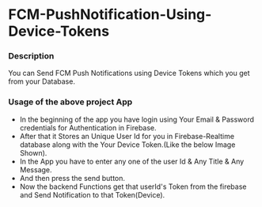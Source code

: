 # FCM-PushNotification-Using-Device-Tokens

### Description
  You can Send FCM Push Notifications using Device Tokens which you get from your Database.

### Usage of the above project App
  * In the beginning of the app you have login using Your Email & Password credentials for Authentication in Firebase.
  * After that it Stores an Unique User Id for you in Firebase-Realtime database along with the Your Device Token.(Like the below Image Shown).
  * In the App you have to enter any one of the user Id & Any Title & Any Message.
  * And then press the send button.
  * Now the backend Functions get that userId's Token from the firebase and Send Notification to that Token(Device).
